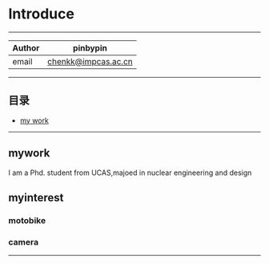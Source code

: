 # Introduce
___
|Author|pinbypin
|---|---
|email|chenkk@impcas.ac.cn
___
## 目录
* [my work](#mywork)
___
## mywork  
I am a Phd. student from UCAS,majoed in nuclear engineering and design
## myinterest  
### motobike  
### camera  



--------------------------------
[qzone]:https://user.qzone.qq.com/2430836981/infocenter "我的QQ空间"
